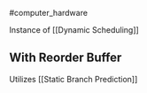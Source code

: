 #computer_hardware 

Instance of [[Dynamic Scheduling]]
## With Reorder Buffer
Utilizes [[Static Branch Prediction]]